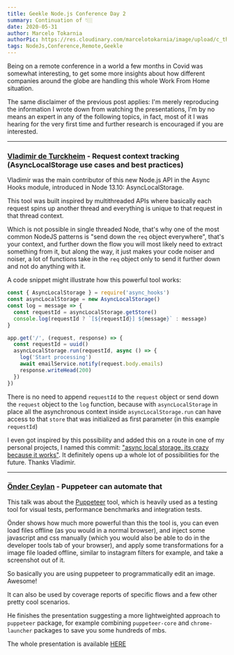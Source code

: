 ```yaml
---
title: Geekle Node.js Conference Day 2
summary: Continuation of 👇🏼
date: 2020-05-31
author: Marcelo Tokarnia
authorPic: https://res.cloudinary.com/marcelotokarnia/image/upload/c_thumb,g_face:center,r_max,h_150,w_150,f_auto,q_auto/v1590609457/profile/A54I1782_qa84qz.jpg
tags: NodeJs,Conference,Remote,Geekle
---
```


Being on a remote conference in a world a few months in Covid was somewhat interesting, to get some more insights about how different companies around the globe are handling this whole Work From Home situation.

The same disclaimer of the previous post applies: I'm merely reproducing the information I wrote down from watching the presentations, I'm by no means an expert in any of the following topics, in fact, most of it I was hearing for the very first time and further research is encouraged if you are interested.

---

### [Vladimir de Turckheim](https://www.linkedin.com/in/vladimirdeturckheim/) - Request context tracking (AsyncLocalStorage use cases and best practices)

Vladimir was the main contributor of this new Node.js API in the Async Hooks module, introduced in Node 13.10: AsyncLocalStorage.

This tool was built inspired by multithreaded APIs where basically each request spins up another thread and everything is unique to that request in that thread context.

Which is not possible in single threaded Node, that's why one of the most common NodeJS patterns is "send down the `req` object everywhere", that's your context, and further down the flow you will most likely need to extract something from it, but along the way, it just makes your code noiser and noiser, a lot of functions take in the `req` object only to send it further down and not do anything with it.

A code snippet might illustrate how this powerful tool works:

```js
const { AsyncLocalStorage } = require('async_hooks')
const asyncLocalStorage = new AsyncLocalStorage()
const log = message => {
  const requestId = asyncLocalStorage.getStore()
  console.log(requestId ? `[${requestId}] ${message}` : message)
}

app.get('/', (request, response) => {
  const requestId = uuid()
  asyncLocalStorage.run(requestId, async () => {    
    log('Start processing')
    await emailService.notify(request.body.emails)
    response.writeHead(200)
  })
})
```

There is no need to append `requestId` to the `request` object or send down the `request` object to the `log` function, because with `asyncLocalStorage` in place all the asynchronous context inside `asyncLocalStorage.run` can have access to that `store` that was initialized as first parameter (in this example `requestId`)

I even got inspired by this possibility and added this on a route in one of my personal projects, I named this commit: ["async local storage, its crazy because it works"](https://github.com/marcelotokarnia/strava-maps/commit/bb8cc897934acadc791534fdf1d5b1ffbfa3a796). It definitely opens up a whole lot of possibilities for the future. Thanks Vladimir.

---

### [Önder Ceylan](https://www.linkedin.com/in/onderceylan/) - Puppeteer can automate that

This talk was about the [Puppeteer](https://www.npmjs.com/package/puppeteer) tool, which is heavily used as a testing tool for visual tests, performance benchmarks and integration tests.

Önder shows how much more powerful than this the tool is, you can even load files offline (as you would in a normal browser), and inject some javascript and css manually (which you would also be able to do in the developer tools tab of your browser), and apply some transformations for a image file loaded offline, similar to instagram filters for example, and take a screenshot out of it. 

So basically you are using puppeteer to programmatically edit an image. Awesome! 

It can also be used by coverage reports of specific flows and a few other pretty cool scenarios.

He finishes the presentation suggesting a more lightweighted approach to `puppeteer` package, for example combining `puppeteer-core` and `chrome-launcher` packages to save you some hundreds of mbs. 

The whole presentation is available [HERE](https://www.youtube.com/watch?v=d2WSO3w5E94)